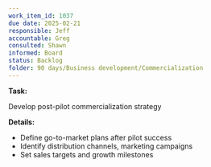 ```yaml
---
work_item_id: 1037
due date: 2025-02-21
responsible: Jeff
accountable: Greg
consulted: Shawn
informed: Board
status: Backlog
folder: 90 days/Business development/Commercialization
---
```


**Task:**

Develop post-pilot commercialization strategy

**Details:**

- Define go-to-market plans after pilot success
- Identify distribution channels, marketing campaigns
- Set sales targets and growth milestones
